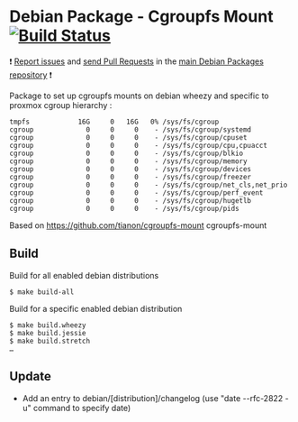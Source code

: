# Debian Package - Cgroupfs Mount [![Build Status](https://travis-ci.org/manala/debian-package-cgroupfs-mount.svg?branch=master)](https://travis-ci.org/manala/debian-package-cgroupfs-mount)

:exclamation: [Report issues](https://github.com/manala/debian-packages/issues) and [send Pull Requests](https://github.com/manala/debian-packages/pulls) in the [main Debian Packages repository](https://github.com/manala/debian-packages) :exclamation:

Package to set up cgroupfs mounts on debian wheezy and specific to proxmox cgroup hierarchy :
```
tmpfs            16G     0   16G   0% /sys/fs/cgroup
cgroup             0     0     0    - /sys/fs/cgroup/systemd
cgroup             0     0     0    - /sys/fs/cgroup/cpuset
cgroup             0     0     0    - /sys/fs/cgroup/cpu,cpuacct
cgroup             0     0     0    - /sys/fs/cgroup/blkio
cgroup             0     0     0    - /sys/fs/cgroup/memory
cgroup             0     0     0    - /sys/fs/cgroup/devices
cgroup             0     0     0    - /sys/fs/cgroup/freezer
cgroup             0     0     0    - /sys/fs/cgroup/net_cls,net_prio
cgroup             0     0     0    - /sys/fs/cgroup/perf_event
cgroup             0     0     0    - /sys/fs/cgroup/hugetlb
cgroup             0     0     0    - /sys/fs/cgroup/pids
```

Based on https://github.com/tianon/cgroupfs-mount
cgroupfs-mount
## Build

Build for all enabled debian distributions

```
$ make build-all
```

Build for a specific enabled debian distribution

```
$ make build.wheezy
$ make build.jessie
$ make build.stretch
…
```

## Update

* Add an entry to debian/[distribution]/changelog (use "date --rfc-2822 -u" command to specify date)
